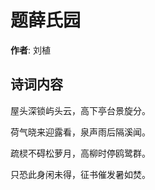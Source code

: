 # 题薛氏园

**作者**: 刘植

## 诗词内容

屋头深锁屿头云，高下亭台景旋分。

荷气晓来迎露看，泉声雨后隔溪闻。

疏棂不碍松萝月，高柳时停鸥鹭群。

只恐此身闲未得，征书催发暑如焚。


